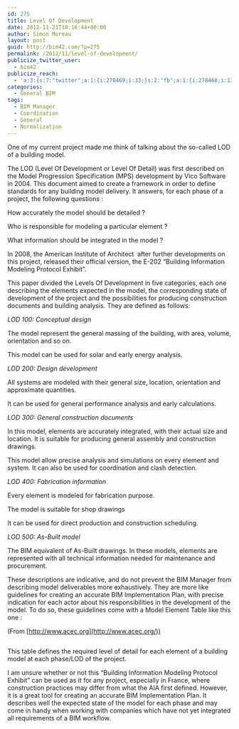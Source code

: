 ```yaml
---
id: 275
title: Level Of Development
date: 2012-11-21T18:16:44+00:00
author: Simon Moreau
layout: post
guid: http://bim42.com/?p=275
permalink: /2012/11/level-of-development/
publicize_twitter_user:
  - bim42
publicize_reach:
  - 'a:3:{s:7:"twitter";a:1:{i:278469;i:33;}s:2:"fb";a:1:{i:278468;i:130;}s:2:"wp";a:1:{i:0;i:2;}}'
categories:
  - General BIM
tags:
  - BIM Manager
  - Coordination
  - General
  - Normalization
---
```

One of my current project made me think of talking about the so-called LOD of a building model.

The LOD (Level Of Development or Level Of Detail) was first described on the Model Progression Specification (MPS) development by Vico Software in 2004. This document aimed to create a framework in order to define standards for any building model delivery. It answers, for each phase of a project, the following questions :

How accurately the model should be detailed ?
  
Who is responsible for modeling a particular element ?
  
What information should be integrated in the model ?

In 2008, the American Institute of Architect  after further developments on this project, released their official version, the E-202 “Building Information Modeling Protocol Exhibit”.

![<img class="aligncenter size-full wp-image-280" title="AIA_E202" alt="" src="http://bim42.com/wp-content/uploads/2012/11/aia_e202.jpg" height="379" width="584" srcset="https://bim42.com/wp-content/uploads/2012/11/aia_e202.jpg 1228w, https://bim42.com/wp-content/uploads/2012/11/aia_e202-300x194.jpg 300w, https://bim42.com/wp-content/uploads/2012/11/aia_e202-1024x664.jpg 1024w" sizes="(max-width: 584px) 100vw, 584px" />](http://bim42.com/wp-content/uploads/2012/11/aia_e202.jpg)This paper divided the Levels Of Development in five categories, each one describing the elements expected in the model, the corresponding state of development of the project and the possibilities for producing construction documents and building analysis. They are defined as follows:

_LOD 100: Conceptual design_
  
The model represent the general massing of the building, with area, volume, orientation and so on.
  
This model can be used for solar and early energy analysis.

_LOD 200: Design development_
  
All systems are modeled with their general size, location, orientation and approximate quantities.
  
It can be used for general performance analysis and early calculations.

_LOD 300: General construction documents_
  
In this model, elements are accurately integrated, with their actual size and location. It is suitable for producing general assembly and construction drawings.
  
This model allow precise analysis and simulations on every element and system. It can also be used for coordination and clash detection.

_LOD 400: Fabrication information_
  
Every element is modeled for fabrication purpose.
  
The model is suitable for shop drawings
  
It can be used for direct production and construction scheduling.

_LOD 500: As-Built model_
  
The BIM equivalent of As-Built drawings. In these models, elements are represented with all technical information needed for maintenance and procurement.

These descriptions are indicative, and do not prevent the BIM Manager from describing model deliverables more exhaustively. They are more like guidelines for creating an accurate BIM Implementation Plan, with precise indication for each actor about his responsibilities in the development of the model. To do so, these guidelines come with a Model Element Table like this one :

(From [http://www.acec.org](http://www.acec.org/))

![<img class="aligncenter size-full wp-image-281" title="ModelElementTable" alt="" src="http://bim42.com/wp-content/uploads/2012/11/modelelementtable.jpg" height="268" width="584" srcset="https://bim42.com/wp-content/uploads/2012/11/modelelementtable.jpg 886w, https://bim42.com/wp-content/uploads/2012/11/modelelementtable-300x138.jpg 300w" sizes="(max-width: 584px) 100vw, 584px" />](http://bim42.com/wp-content/uploads/2012/11/modelelementtable.jpg)

This table defines the required level of detail for each element of a building model at each phase/LOD of the project.

I am unsure whether or not this “Building Information Modeling Protocol Exhibit” can be used as it for any project, especially in France, where construction practices may differ from what the AIA first defined. However, it is a great tool for creating an accurate BIM Implementation Plan. It describes well the expected state of the model for each phase and may come in handy when working with companies which have not yet integrated all requirements of a BIM workflow.